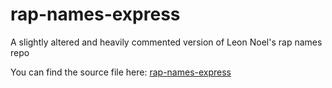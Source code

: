 # rap-names-express
A slightly altered and heavily commented version of Leon Noel's rap names repo

You can find the source file here: [rap-names-express](https://github.com/100devs/rap-names-express)
